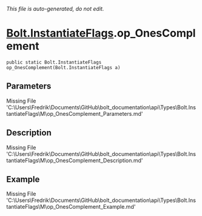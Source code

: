 *This file is auto-generated, do not edit.*

# [Bolt.InstantiateFlags](Types/Bolt.InstantiateFlags.md).op_OnesComplement
`public static Bolt.InstantiateFlags op_OnesComplement(Bolt.InstantiateFlags a)`
## Parameters
Missing File 'C:\Users\Fredrik\Documents\GitHub\bolt_documentation\api\Types\Bolt.InstantiateFlags\M\op_OnesComplement_Parameters.md'
## Description
Missing File 'C:\Users\Fredrik\Documents\GitHub\bolt_documentation\api\Types\Bolt.InstantiateFlags\M\op_OnesComplement_Description.md'
## Example
Missing File 'C:\Users\Fredrik\Documents\GitHub\bolt_documentation\api\Types\Bolt.InstantiateFlags\M\op_OnesComplement_Example.md'
